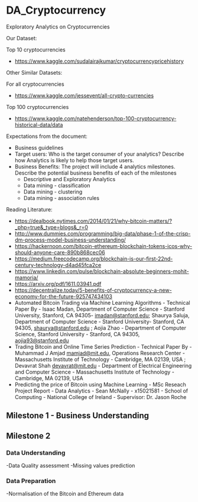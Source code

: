 # DA_Cryptocurrency
Exploratory Analytics on Cryptocurrencies 

Our Dataset:

Top 10 cryptocurrencies
- https://www.kaggle.com/sudalairajkumar/cryptocurrencypricehistory

Other Similar Datasets:

For all cryptocurrencies
- https://www.kaggle.com/jessevent/all-crypto-currencies

Top 100 cryptocurrencies
- https://www.kaggle.com/natehenderson/top-100-cryptocurrency-historical-data/data


Expectations from the document:

- Business guidelines 
- Target users: Who is the target consumer of your analytics? Describe how Analytics is likely to help those target users.
- Business Benefits: The project will include 4 analytics milestones. Describe the potential business benefits of each of the milestones
    - Descriptive and Exploratory Analytics
    - Data mining - classification
    - Data mining - clustering
    - Data mining - association rules

Reading Literature:
- https://dealbook.nytimes.com/2014/01/21/why-bitcoin-matters/?_php=true&_type=blogs&_r=0
- http://www.dummies.com/programming/big-data/phase-1-of-the-crisp-dm-process-model-business-understanding/
- https://hackernoon.com/bitcoin-ethereum-blockchain-tokens-icos-why-should-anyone-care-890b868cec06
- https://medium.freecodecamp.org/blockchain-is-our-first-22nd-century-technology-d4ad45fca2ce
- https://www.linkedin.com/pulse/blockchain-absolute-beginners-mohit-mamoria/
- https://arxiv.org/pdf/1611.03941.pdf
- https://decentralize.today/5-benefits-of-cryptocurrency-a-new-economy-for-the-future-925747434103
- Automated Bitcoin Trading via Machine Learning Algorithms - Technical Paper By - Isaac Madan, Department of Computer Science - Stanford University, Stanford, CA 94305- imadan@stanford.edu; Shaurya Saluja, Department of Computer Science - Stanford University- Stanford, CA 94305, shaurya@stanford.edu ; Aojia Zhao - Department of Computer Science, Stanford University - Stanford, CA 94305, aojia93@stanford.edu
- Trading Bitcoin and Online Time Series Prediction -  Technical Paper By -  Muhammad J Amjad mamjad@mit.edu, Operations Research Center - Massachusetts Institute of Technology - Cambridge, MA 02139, USA ; Devavrat Shah devavrat@mit.edu - Department of Electrical Engineering and Computer Science - Massachusetts Institute of Technology - Cambridge, MA 02139, USA
- Predicting the price of Bitcoin using Machine Learning - MSc Reseach Project Report - Data Analytics - Sean McNally - x15021581 - School of Computing - National College of Ireland - Supervisor: Dr. Jason Roche

## Milestone 1 - Business Understanding

## Milestone 2

### Data Understanding
-Data Quality assessment
-Missing values prediction


### Data Preparation
-Normalisation of the Bitcoin and Ethereum data




















